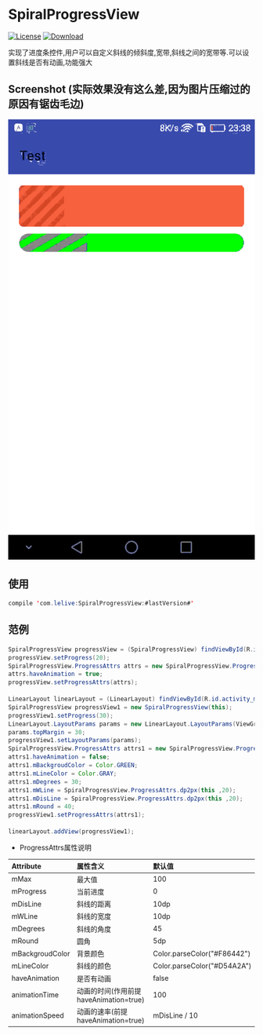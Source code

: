 # SpiralProgressView

[![License](https://img.shields.io/badge/license-Apache%202-green.svg)](https://www.apache.org/licenses/LICENSE-2.0)
[![Download](https://api.bintray.com/packages/xinle/maven/SpiralProgressView/images/download.svg) ](https://bintray.com/xinle/maven/SpiralProgressView/_latestVersion)

实现了进度条控件,用户可以自定义斜线的倾斜度,宽带,斜线之间的宽带等.可以设置斜线是否有动画,功能强大

## Screenshot  (实际效果没有这么差,因为图片压缩过的原因有锯齿毛边)

![](https://github.com/xinle/SpiralProgressView/blob/master/Screenshot/screenshot.gif)

## 使用

```java
compile 'com.lelive:SpiralProgressView:#lastVersion#'
```

## 范例

```java
SpiralProgressView progressView = (SpiralProgressView) findViewById(R.id.spiral_progress);
progressView.setProgress(20);
SpiralProgressView.ProgressAttrs attrs = new SpiralProgressView.ProgressAttrs(this);
attrs.haveAnimation = true;
progressView.setProgressAttrs(attrs);

LinearLayout linearLayout = (LinearLayout) findViewById(R.id.activity_main);
SpiralProgressView progressView1 = new SpiralProgressView(this);
progressView1.setProgress(30);
LinearLayout.LayoutParams params = new LinearLayout.LayoutParams(ViewGroup.LayoutParams.MATCH_PARENT, 80);
params.topMargin = 30;
progressView1.setLayoutParams(params);
SpiralProgressView.ProgressAttrs attrs1 = new SpiralProgressView.ProgressAttrs(this);
attrs1.haveAnimation = false;
attrs1.mBackgroudColor = Color.GREEN;
attrs1.mLineColor = Color.GRAY;
attrs1.mDegrees = 30;
attrs1.mWLine = SpiralProgressView.ProgressAttrs.dp2px(this ,20);
attrs1.mDisLine = SpiralProgressView.ProgressAttrs.dp2px(this ,20);
attrs1.mRound = 40;
progressView1.setProgressAttrs(attrs1);

linearLayout.addView(progressView1);
```

- ProgressAttrs属性说明

| Attribute                  | 属性含义                                     | 默认值     |
|:---------------------------|:--------------------------------------------|:----------|
| mMax             | 最大值                                      | 100 |
| mProgress       |  当前进度                         | 0 |
| mDisLine         | 斜线的距离                             | 10dp |
| mWLine  | 斜线的宽度                               | 10dp |
| mDegrees   |  斜线的角度                              | 45 |
| mRound |    圆角                              | 5dp |
| mBackgroudColor   | 背景颜色                      | Color.parseColor("#F86442")|
| mLineColor          | 斜线的颜色                        |Color.parseColor("#D54A2A")   |
| haveAnimation       | 是否有动画                      | false    |
| animationTime   | 动画的时间(作用前提haveAnimation=true)                           | 100      |
| animationSpeed    | 动画的速率(前提haveAnimation=true)                         | mDisLine / 10      |
